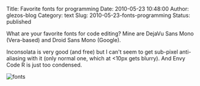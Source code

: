 Title: Favorite fonts for programming
Date: 2010-05-23 10:48:00
Author: glezos-blog
Category: text
Slug: 2010-05-23-fonts-programming
Status: published

What are your favorite fonts for code editing? Mine are DejaVu Sans Mono (Vera-based) and Droid Sans Mono (Google).

Inconsolata is very good (and free) but I can't seem to get sub-pixel anti-aliasing with it (only normal one, which at <10px gets blurry). And Envy Code R is just too condensed.

![fonts](http://media.tumblr.com/tumblr_l2vw8vLMKB1qati3p.png)
